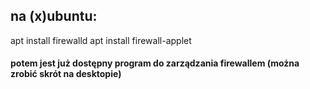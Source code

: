 ## na (x)ubuntu:

apt install firewalld
apt install firewall-applet

#### potem jest już dostępny program do zarządzania firewallem (można zrobić skrót na desktopie)
